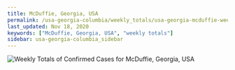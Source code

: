 ```yaml
---
title: McDuffie, Georgia, USA
permalink: /usa-georgia-columbia/weekly_totals/usa-georgia-mcduffie-weekly_totals.html
last_updated: Nov 18, 2020
keywords: ["McDuffie, Georgia, USA", "weekly totals"]
sidebar: usa-georgia-columbia_sidebar
---
```


![Weekly Totals of Confirmed Cases for McDuffie, Georgia, USA](/covid_tracker/images/graphs/usa-georgia-mcduffie-weekly_totals_graph.png)

